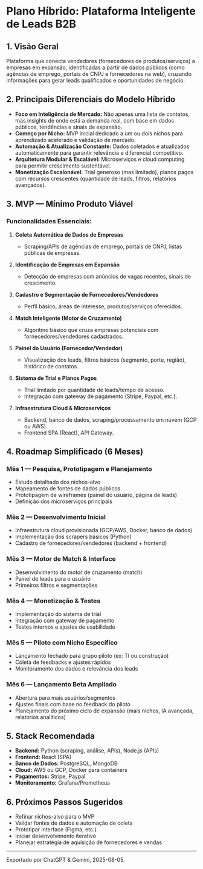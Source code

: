 # Plano Híbrido: Plataforma Inteligente de Leads B2B

## 1. Visão Geral

Plataforma que conecta vendedores (fornecedores de produtos/serviços) a empresas em expansão, identificadas a partir de dados públicos (como agências de emprego, portais de CNPJ e fornecedores na web), cruzando informações para gerar leads qualificados e oportunidades de negócio.

## 2. Principais Diferenciais do Modelo Híbrido
- **Foco em Inteligência de Mercado:** Não apenas uma lista de contatos, mas insights de onde está a demanda real, com base em dados públicos, tendências e sinais de expansão.
- **Começo por Nicho:** MVP inicial dedicado a um ou dois nichos para aprendizado acelerado e validação de mercado.
- **Automação & Atualização Constante:** Dados coletados e atualizados automaticamente para garantir relevância e diferencial competitivo.
- **Arquitetura Modular & Escalável:** Microserviços e cloud computing para permitir crescimento sustentável.
- **Monetização Escalonável:** Trial generoso (mas limitado), planos pagos com recursos crescentes (quantidade de leads, filtros, relatórios avançados).

## 3. MVP — Mínimo Produto Viável

### Funcionalidades Essenciais:

1. **Coleta Automática de Dados de Empresas**
   - Scraping/APIs de agências de emprego, portais de CNPJ, listas públicas de empresas.

2. **Identificação de Empresas em Expansão**
   - Detecção de empresas com anúncios de vagas recentes, sinais de crescimento.

3. **Cadastro e Segmentação de Fornecedores/Vendedores**
   - Perfil básico, áreas de interesse, produtos/serviços oferecidos.

4. **Match Inteligente (Motor de Cruzamento)**
   - Algoritmo básico que cruza empresas potenciais com fornecedores/vendedores cadastrados.

5. **Painel do Usuário (Fornecedor/Vendedor)**
   - Visualização dos leads, filtros básicos (segmento, porte, região), histórico de contatos.

6. **Sistema de Trial e Planos Pagos**
   - Trial limitado por quantidade de leads/tempo de acesso.
   - Integração com gateway de pagamento (Stripe, Paypal, etc.).

7. **Infraestrutura Cloud & Microserviços**
   - Backend, banco de dados, scraping/processamento em nuvem (GCP ou AWS).
   - Frontend SPA (React), API Gateway.


## 4. Roadmap Simplificado (6 Meses)

### Mês 1 — Pesquisa, Prototipagem e Planejamento
- Estudo detalhado dos nichos-alvo
- Mapeamento de fontes de dados públicos
- Prototipagem de wireframes (painel do usuário, página de leads)
- Definição dos microserviços principais

### Mês 2 — Desenvolvimento Inicial
- Infraestrutura cloud provisionada (GCP/AWS, Docker, banco de dados)
- Implementação dos scrapers básicos (Python)
- Cadastro de fornecedores/vendedores (backend + frontend)

### Mês 3 — Motor de Match & Interface
- Desenvolvimento do motor de cruzamento (match)
- Painel de leads para o usuário
- Primeiros filtros e segmentações

### Mês 4 — Monetização & Testes
- Implementação do sistema de trial
- Integração com gateway de pagamento
- Testes internos e ajustes de usabilidade

### Mês 5 — Piloto com Nicho Específico
- Lançamento fechado para grupo piloto (ex: TI ou construção)
- Coleta de feedbacks e ajustes rápidos
- Monitoramento dos dados e relevância dos leads

### Mês 6 — Lançamento Beta Ampliado
- Abertura para mais usuários/segmentos
- Ajustes finais com base no feedback do piloto
- Planejamento do próximo ciclo de expansão (mais nichos, IA avançada, relatórios analíticos)


## 5. Stack Recomendada
- **Backend:** Python (scraping, análise, APIs), Node.js (APIs)
- **Frontend:** React (SPA)
- **Banco de Dados:** PostgreSQL, MongoDB
- **Cloud:** AWS ou GCP, Docker para containers
- **Pagamentos:** Stripe, Paypal
- **Monitoramento:** Grafana/Prometheus


## 6. Próximos Passos Sugeridos
- Refinar nichos-alvo para o MVP
- Validar fontes de dados e automação de coleta
- Prototipar interface (Figma, etc.)
- Iniciar desenvolvimento iterativo
- Planejar estratégia de aquisição de fornecedores e vendas


---
Exportado por ChatGPT & Gemini, 2025-08-05.

